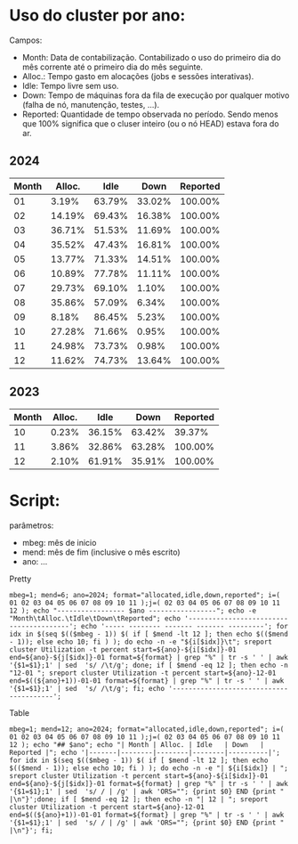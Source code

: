 # Uso do cluster por ano:
Campos:
 - Month: Data de contabilização. Contabilizado o uso do primeiro dia do mês corrente até o primeiro dia do mês seguinte.
 - Alloc.: Tempo gasto em alocações (jobs e sessões interativas).
 - Idle: Tempo livre sem uso.
 - Down: Tempo de máquinas fora da fila de execução por qualquer motivo (falha de nó, manutenção, testes, ...).
 - Reported: Quantidade de tempo observada no período. Sendo menos que 100% significa que o cluser inteiro (ou o nó HEAD) estava fora do ar.

## 2024
| Month | Alloc. | Idle   | Down   | Reported |
|-------|--------|--------|--------|----------|
| 01 | 3.19% | 63.79% | 33.02% | 100.00% |
| 02 | 14.19% | 69.43% | 16.38% | 100.00% |
| 03 | 36.71% | 51.53% | 11.69% | 100.00% |
| 04 | 35.52% | 47.43% | 16.81% | 100.00% |
| 05 | 13.77% | 71.33% | 14.51% | 100.00% |
| 06 | 10.89% | 77.78% | 11.11% | 100.00% |
| 07 | 29.73% | 69.10% | 1.10% | 100.00% |
| 08 | 35.86% | 57.09% | 6.34% | 100.00% |
| 09 | 8.18% | 86.45% | 5.23% | 100.00% |
| 10 | 27.28% | 71.66% | 0.95% | 100.00% |
| 11 | 24.98% | 73.73% | 0.98% | 100.00% |
| 12 | 11.62% | 74.73% | 13.64% | 100.00% |

## 2023
| Month | Alloc. | Idle   | Down   | Reported |
|-------|--------|--------|--------|----------|
| 10 | 0.23%  | 36.15% | 63.42% | 39.37%   |
| 11 | 3.86%  | 32.86% | 63.28% | 100.00%  |
| 12 | 2.10%  | 61.91% | 35.91% | 100.00%  |

# Script:

parâmetros: 
 - mbeg: mês de inicio
 - mend: mês de fim (inclusive o mês escrito)
 - ano: ...

Pretty
```
mbeg=1; mend=6; ano=2024; format="allocated,idle,down,reported"; i=( 01 02 03 04 05 06 07 08 09 10 11 );j=( 02 03 04 05 06 07 08 09 10 11 12 ); echo "----------------- $ano -----------------"; echo -e "Month\tAlloc.\tIdle\tDown\tReported"; echo '----------------------------------------'; echo '----- -------- ------- ------- ---------'; for idx in $(seq $(($mbeg - 1)) $( if [ $mend -lt 12 ]; then echo $(($mend - 1)); else echo 10; fi ) ); do echo -n -e "${i[$idx]}\t"; sreport cluster Utilization -t percent start=${ano}-${i[$idx]}-01 end=${ano}-${j[$idx]}-01 format=${format} | grep "%" | tr -s ' ' | awk '{$1=$1};1' | sed  's/ /\t/g'; done; if [ $mend -eq 12 ]; then echo -n "12-01 "; sreport cluster Utilization -t percent start=${ano}-12-01 end=$((${ano}+1))-01-01 format=${format} | grep "%" | tr -s ' ' | awk '{$1=$1};1' | sed  's/ /\t/g'; fi; echo '----------------------------------------';
```

Table
```
mbeg=1; mend=12; ano=2024; format="allocated,idle,down,reported"; i=( 01 02 03 04 05 06 07 08 09 10 11 );j=( 02 03 04 05 06 07 08 09 10 11 12 ); echo "## $ano"; echo "| Month | Alloc. | Idle   | Down   | Reported |"; echo '|-------|--------|--------|--------|----------|'; for idx in $(seq $(($mbeg - 1)) $( if [ $mend -lt 12 ]; then echo $(($mend - 1)); else echo 10; fi ) ); do echo -n -e "| ${i[$idx]} | "; sreport cluster Utilization -t percent start=${ano}-${i[$idx]}-01 end=${ano}-${j[$idx]}-01 format=${format} | grep "%" | tr -s ' ' | awk '{$1=$1};1' | sed  's/ / | /g' | awk 'ORS=""; {print $0} END {print " |\n"}';done; if [ $mend -eq 12 ]; then echo -n "| 12 | "; sreport cluster Utilization -t percent start=${ano}-12-01 end=$((${ano}+1))-01-01 format=${format} | grep "%" | tr -s ' ' | awk '{$1=$1};1' | sed  's/ / | /g' | awk 'ORS=""; {print $0} END {print " |\n"}'; fi;
```
